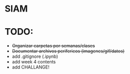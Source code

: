 # SIAM

# TODO:
* ~~Organizar carpetas por semanas/clases~~
* ~~Documentar archivos perifericos (imagenes/gif/datos)~~
* add .gitignore (.ipynb)
* add week 4 contents
* add CHALLANGE!

